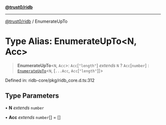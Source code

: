 [**@trust0/ridb**](../README.md)

***

[@trust0/ridb](../README.md) / EnumerateUpTo

# Type Alias: EnumerateUpTo\<N, Acc\>

> **EnumerateUpTo**\<`N`, `Acc`\>: `Acc`\[`"length"`\] *extends* `N` ? `Acc`\[`number`\] : [`EnumerateUpTo`](EnumerateUpTo.md)\<`N`, \[`...Acc`, `Acc`\[`"length"`\]\]\>

Defined in: ridb-core/pkg/ridb\_core.d.ts:312

## Type Parameters

• **N** *extends* `number`

• **Acc** *extends* `number`[] = \[\]
